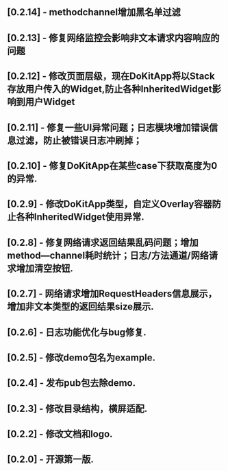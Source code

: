 ## [0.2.14] - methodchannel增加黑名单过滤
## [0.2.13] - 修复网络监控会影响非文本请求内容响应的问题
## [0.2.12] - 修改页面层级，现在DoKitApp将以Stack存放用户传入的Widget,防止各种InheritedWidget影响到用户Widget
## [0.2.11] - 修复一些UI异常问题；日志模块增加错误信息过滤，防止被错误日志冲刷掉；
## [0.2.10] - 修复DoKitApp在某些case下获取高度为0的异常.
## [0.2.9] - 修改DoKitApp类型，自定义Overlay容器防止各种InheritedWidget使用异常.
## [0.2.8] - 修复网络请求返回结果乱码问题；增加method—channel耗时统计；日志/方法通道/网络请求增加清空按钮.
## [0.2.7] - 网络请求增加RequestHeaders信息展示，增加非文本类型的返回结果size展示.
## [0.2.6] - 日志功能优化与bug修复.
## [0.2.5] - 修改demo包名为example.
## [0.2.4] - 发布pub包去除demo.
## [0.2.3] - 修改目录结构，横屏适配.
## [0.2.2] - 修改文档和logo.
## [0.2.0] - 开源第一版.
